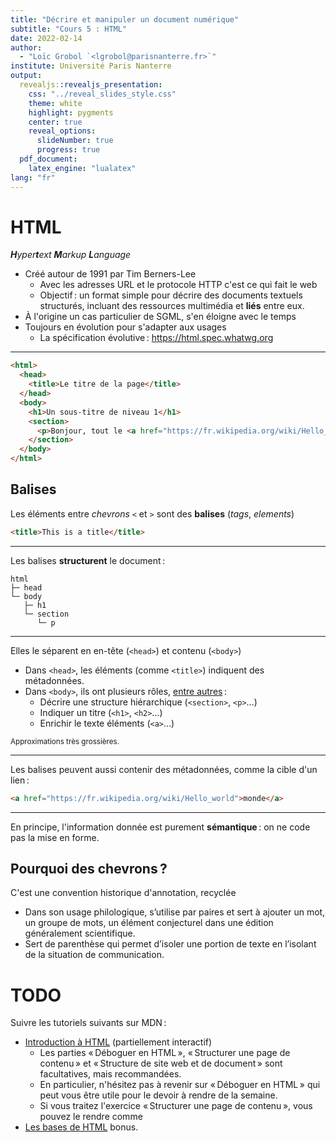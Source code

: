 ```yaml
---
title: "Décrire et manipuler un document numérique"
subtitle: "Cours 5 : HTML"
date: 2022-02-14
author:
  - "Loïc Grobol `<lgrobol@parisnanterre.fr>`"
institute: Université Paris Nanterre
output:
  revealjs::revealjs_presentation:
    css: "../reveal_slides_style.css"
    theme: white
    highlight: pygments
    center: true
    reveal_options:
      slideNumber: true
      progress: true
  pdf_document:
    latex_engine: "lualatex"
lang: "fr"
---
```


# HTML

_**H**yper**t**ext **M**arkup **L**anguage_

- Créé autour de 1991 par Tim Berners-Lee
  - Avec les adresses URL et le protocole HTTP c'est ce qui fait le web
  - Objectif : un format simple pour décrire des documents textuels structurés, incluant des
    ressources multimédia et **liés** entre eux.
- À l'origine un cas particulier de SGML, s'en éloigne avec le temps
- Toujours en évolution pour s'adapter aux usages
  - La spécification évolutive : <https://html.spec.whatwg.org>

---

```html
<html>
  <head>
    <title>Le titre de la page</title>
  </head>
  <body>
    <h1>Un sous-titre de niveau 1</h1>
    <section>
      <p>Bonjour, tout le <a href="https://fr.wikipedia.org/wiki/Hello_world">monde</a></p>
    </section>
  </body>
</html>
```

## Balises

Les éléments entre *chevrons* `<` et `>` sont des **balises** (*tags*, *elements*)

```html
<title>This is a title</title>
```

---

Les balises **structurent** le document :

```text
html
├─ head
└─ body
   ├─ h1
   └─ section
      └─ p
```

---

Elles le séparent en en-tête (`<head>`) et contenu (`<body>`)

- Dans `<head>`, les éléments (comme `<title>`) indiquent des métadonnées.
- Dans `<body>`, ils ont plusieurs rôles, [entre autres](https://html.spec.whatwg.org/multipage/indices.html#element-content-categories) :
  - Décrire une structure hiérarchique (`<section>`, `<p>`…)
  - Indiquer un titre (`<h1>`, `<h2>`…)
  - Enrichir le texte éléments (`<a>`…)

<small>Approximations très grossières.</small>

---

Les balises peuvent aussi contenir des métadonnées, comme la cible d'un lien :

```html
<a href="https://fr.wikipedia.org/wiki/Hello_world">monde</a>
```

---

En principe, l'information donnée est purement **sémantique** : on ne code pas la mise en forme.

## Pourquoi des chevrons ?

C'est une convention historique d'annotation, recyclée

- Dans son usage philologique, s’utilise par paires et sert à ajouter un mot, un groupe
  de mots, un élément conjecturel dans une édition généralement scientifique.
- Sert de parenthèse qui permet d’isoler une portion de texte en l’isolant de la
  situation de communication.

# TODO

Suivre les tutoriels suivants sur MDN :

- [Introduction à HTML](https://developer.mozilla.org/fr/docs/Learn/HTML/Introduction_to_HTML)
  (partiellement interactif)
  - Les parties « Déboguer en HTML », « Structurer une page de contenu » et « Structure de site web
    et de document » sont facultatives, mais recommandées.
  - En particulier, n'hésitez pas à revenir sur « Déboguer en HTML » qui peut vous être utile pour
    le devoir à rendre de la semaine.
  - Si vous traitez l'exercice « Structurer une page de contenu », vous pouvez le rendre comme
- [Les bases de
  HTML](https://developer.mozilla.org/fr/docs/Learn/Getting_started_with_the_web/HTML_basics) bonus.
